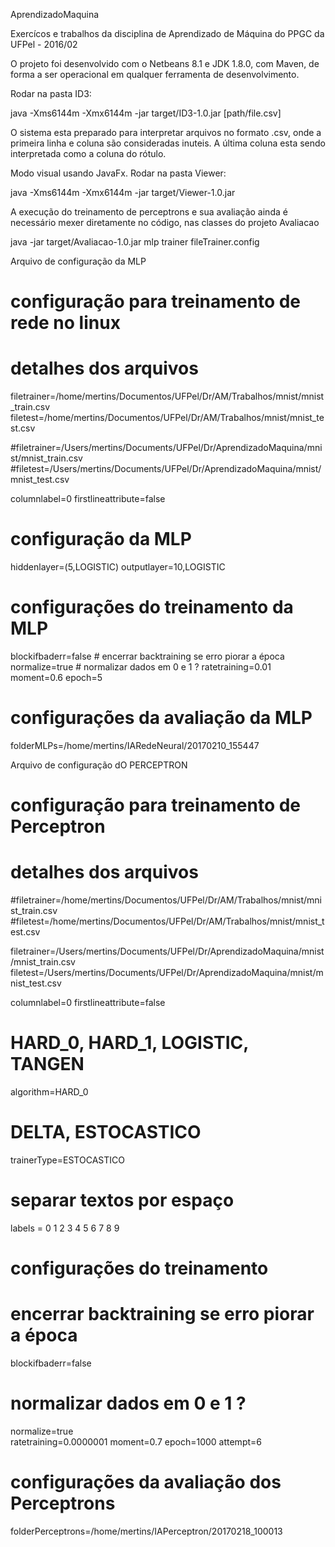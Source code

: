 AprendizadoMaquina

Exercícos e trabalhos da disciplina de Aprendizado de Máquina do PPGC da UFPel - 2016/02

O projeto foi desenvolvido com o Netbeans 8.1 e JDK 1.8.0, com Maven, de forma a ser operacional em qualquer ferramenta de desenvolvimento.

Rodar na pasta ID3:

java -Xms6144m -Xmx6144m -jar target/ID3-1.0.jar [path/file.csv]

O sistema esta preparado para interpretar arquivos no formato .csv, onde a primeira linha e coluna são consideradas inuteis.
A última coluna esta sendo interpretada como a coluna do rótulo.

Modo visual usando JavaFx. Rodar na pasta Viewer:

java -Xms6144m -Xmx6144m -jar target/Viewer-1.0.jar 



A execução do treinamento de perceptrons e sua avaliação ainda é necessário mexer diretamente no código, nas classes do projeto Avaliacao


java -jar target/Avaliacao-1.0.jar mlp trainer fileTrainer.config


Arquivo de configuração da MLP

# configuração para treinamento de rede no linux

# detalhes dos arquivos
filetrainer=/home/mertins/Documentos/UFPel/Dr/AM/Trabalhos/mnist/mnist_train.csv
filetest=/home/mertins/Documentos/UFPel/Dr/AM/Trabalhos/mnist/mnist_test.csv

#filetrainer=/Users/mertins/Documents/UFPel/Dr/AprendizadoMaquina/mnist/mnist_train.csv
#filetest=/Users/mertins/Documents/UFPel/Dr/AprendizadoMaquina/mnist/mnist_test.csv

columnlabel=0
firstlineattribute=false

# configuração da MLP
hiddenlayer=(5,LOGISTIC)
outputlayer=10,LOGISTIC

# configurações do treinamento da MLP
blockifbaderr=false     # encerrar backtraining se erro piorar a época
normalize=true         # normalizar dados em 0 e 1 ?
ratetraining=0.01
moment=0.6
epoch=5

# configurações da avaliação da MLP
folderMLPs=/home/mertins/IARedeNeural/20170210_155447




Arquivo de configuração dO PERCEPTRON

# configuração para treinamento de Perceptron

# detalhes dos arquivos
#filetrainer=/home/mertins/Documentos/UFPel/Dr/AM/Trabalhos/mnist/mnist_train.csv
#filetest=/home/mertins/Documentos/UFPel/Dr/AM/Trabalhos/mnist/mnist_test.csv

filetrainer=/Users/mertins/Documents/UFPel/Dr/AprendizadoMaquina/mnist/mnist_train.csv
filetest=/Users/mertins/Documents/UFPel/Dr/AprendizadoMaquina/mnist/mnist_test.csv

columnlabel=0
firstlineattribute=false

# HARD_0, HARD_1, LOGISTIC, TANGEN
algorithm=HARD_0              

# DELTA, ESTOCASTICO  
trainerType=ESTOCASTICO       

# separar textos por espaço
labels = 0 1 2 3 4 5 6 7 8 9

# configurações do treinamento 
# encerrar backtraining se erro piorar a época
blockifbaderr=false             
# normalizar dados em 0 e 1 ?
normalize=true                  
ratetraining=0.0000001
moment=0.7
epoch=1000
attempt=6

# configurações da avaliação dos Perceptrons
folderPerceptrons=/home/mertins/IAPerceptron/20170218_100013

